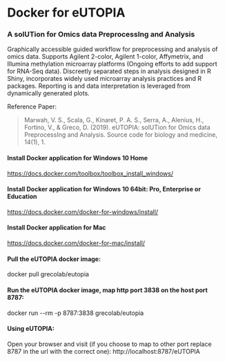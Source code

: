 Docker for eUTOPIA
=======================

### A solUTion for Omics data PreprocessIng and Analysis

Graphically accessible guided workflow for preprocessing and analysis of omics data. Supports Agilent 2-color, Agilent 1-color, Affymetrix, and Illumina methylation microarray platforms (Ongoing efforts to add support for RNA-Seq data). Discreetly separated steps in analysis designed in R Shiny, incorporates widely used microarray analysis practices and R packages. Reporting is and data interpretation is leveraged from dynamically generated plots.

Reference Paper:
> Marwah, V. S., Scala, G., Kinaret, P. A. S., Serra, A., Alenius, H., Fortino, V., & Greco, D. (2019). eUTOPIA: solUTion for Omics data PreprocessIng and Analysis. Source code for biology and medicine, 14(1), 1.

#### Install Docker application for Windows 10 Home

https://docs.docker.com/toolbox/toolbox_install_windows/

#### Install Docker application for Windows 10 64bit: Pro, Enterprise or Education

https://docs.docker.com/docker-for-windows/install/

#### Install Docker application for Mac

https://docs.docker.com/docker-for-mac/install/

#### Pull the eUTOPIA docker image:

docker pull grecolab/eutopia

#### Run the eUTOPIA docker image, map http port 3838 on the host port 8787:

docker run --rm -p 8787:3838 grecolab/eutopia

#### Using eUTOPIA:

Open your browser and visit (if you choose to map to other port replace 8787 in the url with the correct one): http://localhost:8787/eUTOPIA

